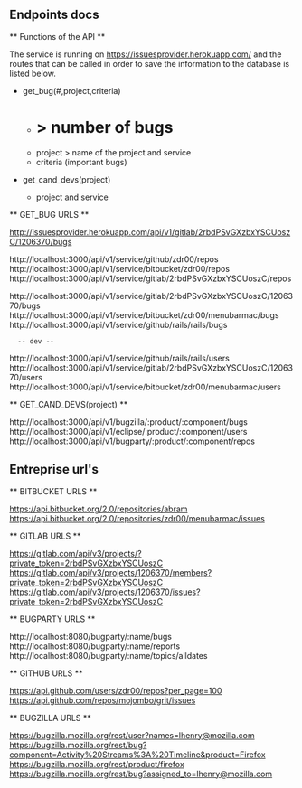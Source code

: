 ## Endpoints  docs 
   
   ** Functions of the API **
   
   The service is running on https://issuesprovider.herokuapp.com/ and the routes that can 
   be called in order to save the information to the database  is listed below. 
   
   - get_bug(#,project,criteria)
        
        - # > number of bugs
        - project > name of the project and service
        - criteria (important bugs)
   
   - get_cand_devs(project)
   
        - project and service 
 
   ** GET_BUG URLS **
   
   http://issuesprovider.herokuapp.com/api/v1/gitlab/2rbdPSvGXzbxYSCUoszC/1206370/bugs
   
   http://localhost:3000/api/v1/service/github/zdr00/repos
   http://localhost:3000/api/v1/service/bitbucket/zdr00/repos
   http://localhost:3000/api/v1/service/gitlab/2rbdPSvGXzbxYSCUoszC/repos
   
   http://localhost:3000/api/v1/service/gitlab/2rbdPSvGXzbxYSCUoszC/1206370/bugs
   http://localhost:3000/api/v1/service/bitbucket/zdr00/menubarmac/bugs
   http://localhost:3000/api/v1/service/github/rails/rails/bugs
   
      -- dev --
   
   http://localhost:3000/api/v1/service/github/rails/rails/users
   http://localhost:3000/api/v1/service/gitlab/2rbdPSvGXzbxYSCUoszC/1206370/users
   http://localhost:3000/api/v1/service/bitbucket/zdr00/menubarmac/users
   
   ** GET_CAND_DEVS(project) **
   
   http://localhost:3000/api/v1/bugzilla/:product/:component/bugs
   http://localhost:3000/api/v1/eclipse/:product/:component/users
   http://localhost:3000/api/v1/bugparty/:product/:component/repos
   
   
## Entreprise url's
   
   ** BITBUCKET URLS **

   https://api.bitbucket.org/2.0/repositories/abram
   https://api.bitbucket.org/2.0/repositories/zdr00/menubarmac/issues

   ** GITLAB URLS **

   https://gitlab.com/api/v3/projects/?private_token=2rbdPSvGXzbxYSCUoszC
   https://gitlab.com/api/v3/projects/1206370/members?private_token=2rbdPSvGXzbxYSCUoszC
   https://gitlab.com/api/v3/projects/1206370/issues?private_token=2rbdPSvGXzbxYSCUoszC

   ** BUGPARTY URLS **

   http://localhost:8080/bugparty/:name/bugs
   http://localhost:8080/bugparty/:name/reports
   http://localhost:8080/bugparty/:name/topics/alldates

   ** GITHUB URLS **

   https://api.github.com/users/zdr00/repos?per_page=100
   https://api.github.com/repos/mojombo/grit/issues

   ** BUGZILLA URLS **

   https://bugzilla.mozilla.org/rest/user?names=lhenry@mozilla.com
   https://bugzilla.mozilla.org/rest/bug?component=Activity%20Streams%3A%20Timeline&product=Firefox
   https://bugzilla.mozilla.org/rest/product/firefox
   https://bugzilla.mozilla.org/rest/bug?assigned_to=lhenry@mozilla.com
   